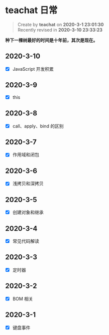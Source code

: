 # teachat 日常

> Create by **teachat** on **2020-3-1 23:01:30**  
> Recently revised in **2020-3-10 23:33:23**

**种下一棵树最好的时间是十年前，其次是现在。**

## 2020-3-10

- [x] JavaScript 开发积累

## 2020-3-9

- [x] this

## 2020-3-8

- [x] call、apply、bind 的区别

## 2020-3-7

- [x] 作用域和闭包

## 2020-3-6

- [x] 浅拷贝和深拷贝

## 2020-3-5

- [x] 创建对象和继承

## 2020-3-4

- [x] 常见代码解读

## 2020-3-3

- [x] 定时器

## 2020-3-2

- [x] BOM 相关

## 2020-3-1

- [x] 键盘事件
